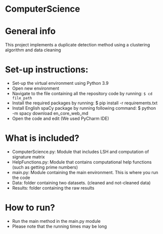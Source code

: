 # ComputerScience

# General info
This project implements a duplicate detection method using a clustering algorithm and data cleaning

# Set-up instructions:
* Set-up the virtual environment using Python 3.9
* Open new environment
* Navigate to the file containing all the repository code by running: ```$ cd file_path ```
* Install the required packages by running: $ pip install -r requirements.txt
* Install English spaCy package by running following command: $ python -m spacy download en_core_web_md
* Open the code and edit (We used PyCharm IDE)

# What is included?
* ComputerScience.py: Module that includes LSH and computation of signature matrix
* HelpFunctions.py: Module that contains computational help functions (such as getting prime numbers)
* main.py: Module containing the main environment. This is where you run the code
* Data: folder containing two datasets. (cleaned and not-cleaned data)
* Results: folder containing the raw results

# How to run?
* Run the main method in the main.py module
* Please note that the running times may be long
